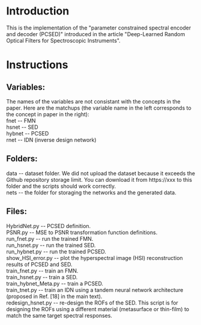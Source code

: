 # Introduction
This is the implementation of the "parameter constrained spectral encoder and decoder (PCSED)" introduced in the article "Deep-Learned Random Optical Filters for Spectroscopic Instruments".
# Instructions
## Variables:
The names of the variables are not consistant with the concepts in the paper. Here are the matchups (the variable name in the left corresponds to the concept in paper in the right):  
fnet -- FMN  
hsnet -- SED  
hybnet -- PCSED  
rnet -- IDN (inverse design network)  
## Folders:
data -- dataset folder. We did not upload the dataset because it exceeds the Github repository storage limit. You can download it from https://xxx to this folder and the scripts should work correctly.  
nets -- the folder for storaging the networks and the generated data.
## Files:
HybridNet.py -- PCSED definition.  
PSNR.py -- MSE to PSNR transformation function definitions.  
run_fnet.py -- run the trained FMN.  
run_hsnet.py -- run the trained SED.  
run_hybnet.py -- run the trained PCSED.  
show_HSI_error.py -- plot the hyperspectral image (HSI) reconstruction results of PCSED and SED.  
train_fnet.py -- train an FMN.  
train_hsnet.py -- train a SED.  
train_hybnet_Meta.py -- train a PCSED.  
train_tnet.py -- train an IDN using a tandem neural network architecture (proposed in Ref. [18] in the main text).  
redesign_hsnet.py -- re-design the ROFs of the SED. This script is for designing the ROFs using a different material (metasurface or thin-film) to match the same target spectral responses.
